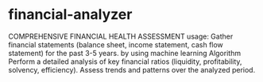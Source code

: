 # financial-analyzer
 COMPREHENSIVE FINANCIAL HEALTH ASSESSMENT
 usage:
 Gather financial statements (balance sheet, income statement, cash flow statement) for the past
 3-5 years.
  by using machine learning Algorithm Perform a detailed analysis of key financial ratios (liquidity, profitability, solvency, efficiency).
 Assess trends and patterns over the analyzed period.
